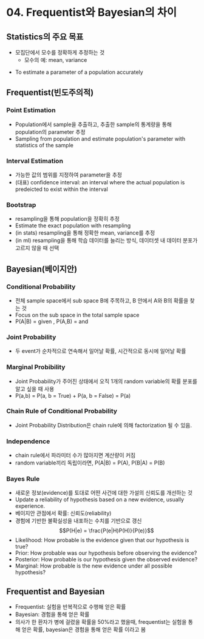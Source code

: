 # **04. Frequentist와 Bayesian의 차이**
## **Statistics의 주요 목표**
* 모집단에서 모수를 정확하게 추정하는 것 
     - 모수의 예: mean, variance
- To estimate a parameter of a population accurately

## **Frequentist(빈도주의적)**
### Point Estimation
* Population에서 sample을 추출하고, 추출한 sample의 통계량을 통해 population의 parameter 추정 
* Sampling from population and estimate population's parameter with statistics of the sample

### Interval Estimation
* 가능한 값의 범위를 지정하여 parameter을 추정
* (대표) confidence interval: an interval where the actual population is predeicted to exist within the interval

### Bootstrap
* resampling을 통해 population을 정확히 추정
* Estimate the exact population with resampling
* (in stats) resampling을 통해 정확한 mean, variance를 추정
* (in ml) resampling을 통해 학습 데이터를 늘리는 방식, 데이터셋 내 데이터 분포가 고르지 않을 때 선택

## **Bayesian(베이지안)**
### Conditional Probability 
* 전체 sample space에서 sub space B에 주목하고, B 안에서 A와 B의 확률을 찾는 것 
* Focus on the sub space in the total sample space
* P(A|B) = given , P(A,B) = and 

### Joint Probability 
* 두 event가 순차적으로 연속해서 일어날 확률, 시간적으로 동시에 일어날 확률

### Marginal Probibility 
* Joint Probability가 주어진 상태에서 오직 1개의 random variable의 확률 분포를 알고 싶을 때 사용 
* P(a,b) = P(a, b = True) + P(a, b = False) = P(a)

### Chain Rule of Conditional Probability
* Joint Probability Distribution은 chain rule에 의해 factorization 될 수 있음. 

###  Independence
* chain rule에서 파라미터 수가 많아지면 계산량이 커짐
* random variable끼리 독립이라면, 
    P(A|B) = P(A), P(B|A) = P(B)

### **Bayes Rule**
* 새로운 정보(evidence)를 토대로 어떤 사건에 대한 가설의 신뢰도를 개선하는 것
* Update a reliability of hypothesis based on a new evidence, usually experience. 
* 베이지안 관점에서 확률: 신뢰도(reliability)
* 경험에 기반한 불확실성을 내포하는 수치를 기반으로 갱신 
$$P(H|e) = \frac{P(e|H)P(H)}{P(e)}$$
* Likelihood: How probable is the evidence given that our hypothesis is true?
* Prior: How probable was our hypothesis before observing the evidence?
* Posterior: How probable is our hypothesis given the observed evidence?
* Marginal: How probable is the new evidence under all possible hypothesis? 

## **Frequentist and Bayesian**
* Frequentist: 실험을 반복적으로 수행해 얻은 확률
* Bayesian: 경험을 통해 얻은 확률
* 의사가 한 환자가 병에 걸렸을 확률을 50%라고 했을때, frequentist는 실험을 통해 얻은 확률, bayesian은 경험을 통해 얻은 확률 이라고 봄 